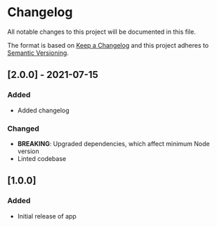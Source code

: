 # Changelog

All notable changes to this project will be documented in this file.

The format is based on [Keep a Changelog](https://keepachangelog.com/en/1.0.0/)
and this project adheres to [Semantic Versioning](https://semver.org/spec/v2.0.0.html).

## [2.0.0] - 2021-07-15

### Added

- Added changelog

### Changed

- **BREAKING**: Upgraded dependencies, which affect minimum Node version
- Linted codebase

## [1.0.0]

### Added

- Initial release of app
